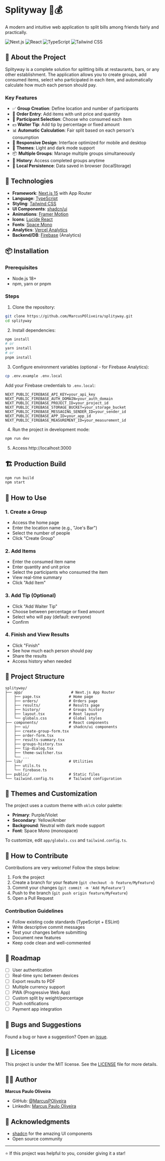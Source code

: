 # Splityway 🍕💰

A modern and intuitive web application to split bills among friends fairly and practically.

![Next.js](https://img.shields.io/badge/Next.js-15.2.4-black)
![React](https://img.shields.io/badge/React-19-blue)
![TypeScript](https://img.shields.io/badge/TypeScript-5-blue)
![Tailwind CSS](https://img.shields.io/badge/Tailwind-3.4-38bdf8)

## 🎯 About the Project

Splityway is a complete solution for splitting bills at restaurants, bars, or any other establishment. The application allows you to create groups, add consumed items, select who participated in each item, and automatically calculate how much each person should pay.

### Key Features

- ✅ **Group Creation**: Define location and number of participants
- 📝 **Order Entry**: Add items with unit price and quantity
- 👥 **Participant Selection**: Choose who consumed each item
- 💵 **Waiter Tip**: Add tip by percentage or fixed amount
- 📊 **Automatic Calculation**: Fair split based on each person's consumption
- 📱 **Responsive Design**: Interface optimized for mobile and desktop
- 🎨 **Themes**: Light and dark mode support
- 📦 **Multiple Groups**: Manage multiple groups simultaneously
- 📜 **History**: Access completed groups anytime
- 🔄 **Local Persistence**: Data saved in browser (localStorage)

## 🚀 Technologies

- **Framework**: [Next.js 15](https://nextjs.org/) with App Router
- **Language**: [TypeScript](https://www.typescriptlang.org/)
- **Styling**: [Tailwind CSS](https://tailwindcss.com/)
- **UI Components**: [shadcn/ui](https://ui.shadcn.com/)
- **Animations**: [Framer Motion](https://www.framer.com/motion/)
- **Icons**: [Lucide React](https://lucide.dev/)
- **Fonts**: [Space Mono](https://fonts.google.com/specimen/Space+Mono)
- **Analytics**: [Vercel Analytics](https://vercel.com/analytics)
- **Backend/DB**: [Firebase](https://firebase.google.com/) (Analytics)

## 📦 Installation

### Prerequisites

- Node.js 18+
- npm, yarn or pnpm

### Steps

1. Clone the repository:

```bash
git clone https://github.com/MarcusPOliveira/splityway.git
cd splityway
```

2. Install dependencies:

```bash
npm install
# or
yarn install
# or
pnpm install
```

3. Configure environment variables (optional - for Firebase Analytics):

```bash
cp .env.example .env.local
```

Add your Firebase credentials to `.env.local`:

```env
NEXT_PUBLIC_FIREBASE_API_KEY=your_api_key
NEXT_PUBLIC_FIREBASE_AUTH_DOMAIN=your_auth_domain
NEXT_PUBLIC_FIREBASE_PROJECT_ID=your_project_id
NEXT_PUBLIC_FIREBASE_STORAGE_BUCKET=your_storage_bucket
NEXT_PUBLIC_FIREBASE_MESSAGING_SENDER_ID=your_sender_id
NEXT_PUBLIC_FIREBASE_APP_ID=your_app_id
NEXT_PUBLIC_FIREBASE_MEASUREMENT_ID=your_measurement_id
```

4. Run the project in development mode:

```bash
npm run dev
```

5. Access http://localhost:3000

## 🏗️ Production Build

```bash
npm run build
npm start
```

## 📖 How to Use

### 1. Create a Group

- Access the home page
- Enter the location name (e.g., "Joe's Bar")
- Select the number of people
- Click "Create Group"

### 2. Add Items

- Enter the consumed item name
- Enter quantity and unit price
- Select the participants who consumed the item
- View real-time summary
- Click "Add Item"

### 3. Add Tip (Optional)

- Click "Add Waiter Tip"
- Choose between percentage or fixed amount
- Select who will pay (default: everyone)
- Confirm

### 4. Finish and View Results

- Click "Finish"
- See how much each person should pay
- Share the results
- Access history when needed

## 📁 Project Structure

```
splityway/
├── app/                      # Next.js App Router
│   ├── page.tsx             # Home page
│   ├── orders/              # Orders page
│   ├── results/             # Results page
│   ├── history/             # Groups history
│   ├── layout.tsx           # Root layout
│   └── globals.css          # Global styles
├── components/              # React components
│   ├── ui/                  # shadcn/ui components
│   ├── create-group-form.tsx
│   ├── order-form.tsx
│   ├── results-summary.tsx
│   ├── groups-history.tsx
│   ├── tip-dialog.tsx
│   ├── theme-switcher.tsx
│   └── ...
├── lib/                     # Utilities
│   ├── utils.ts
│   └── firebase.ts
├── public/                  # Static files
└── tailwind.config.ts       # Tailwind configuration
```

## 🎨 Themes and Customization

The project uses a custom theme with `oklch` color palette:
- **Primary**: Purple/Violet
- **Secondary**: Yellow/Amber
- **Background**: Neutral with dark mode support
- **Font**: Space Mono (monospace)

To customize, edit `app/globals.css` and `tailwind.config.ts`.

## 🤝 How to Contribute

Contributions are very welcome! Follow the steps below:

1. Fork the project
2. Create a branch for your feature (`git checkout -b feature/MyFeature`)
3. Commit your changes (`git commit -m 'Add MyFeature'`)
4. Push to the branch (`git push origin feature/MyFeature`)
5. Open a Pull Request

### Contribution Guidelines

- Follow existing code standards (TypeScript + ESLint)
- Write descriptive commit messages
- Test your changes before submitting
- Document new features
- Keep code clean and well-commented

## 📝 Roadmap

- [ ] User authentication
- [ ] Real-time sync between devices
- [ ] Export results to PDF
- [ ] Multiple currency support
- [ ] PWA (Progressive Web App)
- [ ] Custom split by weight/percentage
- [ ] Push notifications
- [ ] Payment app integration

## 🐛 Bugs and Suggestions

Found a bug or have a suggestion? Open an [issue](https://github.com/MarcusPOliveira/splityway/issues).

## 📄 License

This project is under the MIT license. See the [LICENSE](LICENSE) file for more details.

## 👨‍💻 Author

**Marcus Paulo Oliveira**

- GitHub: [@MarcusPOliveira](https://github.com/MarcusPOliveira)
- LinkedIn: [Marcus Paulo Oliveira](https://linkedin.com/in/marcuspaulooliveira)

## 🙏 Acknowledgments

- [shadcn](https://twitter.com/shadcn) for the amazing UI components
- Open source community

---

⭐ If this project was helpful to you, consider giving it a star!

